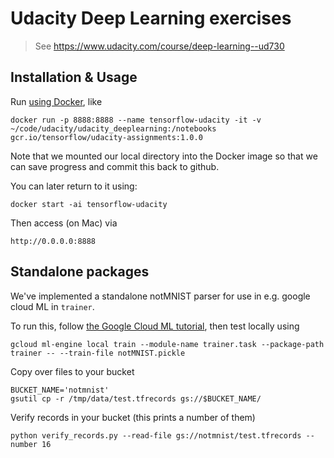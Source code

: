 # Udacity Deep Learning exercises
> See https://www.udacity.com/course/deep-learning--ud730

## Installation & Usage

Run [using Docker](https://github.com/tensorflow/tensorflow/tree/master/tensorflow/examples/udacity), like

	docker run -p 8888:8888 --name tensorflow-udacity -it -v ~/code/udacity/udacity_deeplearning:/notebooks gcr.io/tensorflow/udacity-assignments:1.0.0

Note that we mounted our local directory into the Docker image so that we can save progress and commit this back to github.

You can later return to it using:

	docker start -ai tensorflow-udacity

Then access (on Mac) via

	http://0.0.0.0:8888

## Standalone packages

We've implemented a standalone notMNIST parser for use in e.g. google cloud ML in `trainer`.

To run this, follow [the Google Cloud ML tutorial](https://cloud.google.com/ml-engine/docs/how-tos/getting-started-training-prediction), then test locally  using

	gcloud ml-engine local train --module-name trainer.task --package-path trainer -- --train-file notMNIST.pickle

Copy over files to your bucket

    BUCKET_NAME='notmnist'
    gsutil cp -r /tmp/data/test.tfrecords gs://$BUCKET_NAME/

Verify records in your bucket (this prints a number of them)

    python verify_records.py --read-file gs://notmnist/test.tfrecords --number 16
